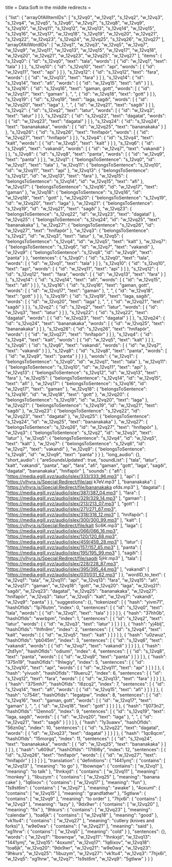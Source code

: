 title = Data:Soft in the middle
redirects =
>>>>

{
    "list": {
        "arrayOfAllItemIDs": [
            "s_12vq0",
            "w_12vq1",
            "s_12vq2",
            "w_12vq3",
            "s_12vq4",
            "w_12vq5",
            "s_12vq6",
            "w_12vq7",
            "s_12vq8",
            "w_12vq9",
            "s_12vq10",
            "w_12vq11",
            "s_12vq12",
            "w_12vq13",
            "s_12vq14",
            "w_12vq15",
            "s_12vq16",
            "w_12vq17",
            "w_12vq18",
            "s_12vq19",
            "w_12vq20",
            "w_12vq21",
            "s_12vq22",
            "w_12vq23",
            "s_12vq24",
            "w_12vq25",
            "s_12vq26",
            "w_12vq27"
        ],
        "arrayOfAllWordIDs": [
            "w_12vq1",
            "w_12vq3",
            "w_12vq5",
            "w_12vq7",
            "w_12vq9",
            "w_12vq11",
            "w_12vq13",
            "w_12vq15",
            "w_12vq17",
            "w_12vq18",
            "w_12vq20",
            "w_12vq21",
            "w_12vq23",
            "w_12vq25",
            "w_12vq27"
        ],
        "items": {
            "s_12vq0": {
                "id": "s_12vq0",
                "text": "tala",
                "words": [
                    {
                        "id": "w_12vq1",
                        "text": "tala"
                    }
                ]
            },
            "s_12vq10": {
                "id": "s_12vq10",
                "text": "api",
                "words": [
                    {
                        "id": "w_12vq11",
                        "text": "api"
                    }
                ]
            },
            "s_12vq12": {
                "id": "s_12vq12",
                "text": "fara",
                "words": [
                    {
                        "id": "w_12vq13",
                        "text": "fara"
                    }
                ]
            },
            "s_12vq14": {
                "id": "s_12vq14",
                "text": "afi",
                "words": [
                    {
                        "id": "w_12vq15",
                        "text": "afi"
                    }
                ]
            },
            "s_12vq16": {
                "id": "s_12vq16",
                "text": "gaman, gott",
                "words": [
                    {
                        "id": "w_12vq17",
                        "text": "gaman"
                    },
                    ", ",
                    {
                        "id": "w_12vq18",
                        "text": "gott"
                    }
                ]
            },
            "s_12vq19": {
                "id": "s_12vq19",
                "text": "laga, sagði",
                "words": [
                    {
                        "id": "w_12vq20",
                        "text": "laga"
                    },
                    ", ",
                    {
                        "id": "w_12vq21",
                        "text": "sagði"
                    }
                ]
            },
            "s_12vq2": {
                "id": "s_12vq2",
                "text": "latur",
                "words": [
                    {
                        "id": "w_12vq3",
                        "text": "latur"
                    }
                ]
            },
            "s_12vq22": {
                "id": "s_12vq22",
                "text": "dagatal",
                "words": [
                    {
                        "id": "w_12vq23",
                        "text": "dagatal"
                    }
                ]
            },
            "s_12vq24": {
                "id": "s_12vq24",
                "text": "bananakaka",
                "words": [
                    {
                        "id": "w_12vq25",
                        "text": "bananakaka"
                    }
                ]
            },
            "s_12vq26": {
                "id": "s_12vq26",
                "text": "hnífapör",
                "words": [
                    {
                        "id": "w_12vq27",
                        "text": "hnífapör"
                    }
                ]
            },
            "s_12vq4": {
                "id": "s_12vq4",
                "text": "kalt",
                "words": [
                    {
                        "id": "w_12vq5",
                        "text": "kalt"
                    }
                ]
            },
            "s_12vq6": {
                "id": "s_12vq6",
                "text": "vakandi",
                "words": [
                    {
                        "id": "w_12vq7",
                        "text": "vakandi"
                    }
                ]
            },
            "s_12vq8": {
                "id": "s_12vq8",
                "text": "panta",
                "words": [
                    {
                        "id": "w_12vq9",
                        "text": "panta"
                    }
                ]
            },
            "w_12vq1": {
                "belongsToSentence": "s_12vq0",
                "id": "w_12vq1",
                "text": "tala"
            },
            "w_12vq11": {
                "belongsToSentence": "s_12vq10",
                "id": "w_12vq11",
                "text": "api"
            },
            "w_12vq13": {
                "belongsToSentence": "s_12vq12",
                "id": "w_12vq13",
                "text": "fara"
            },
            "w_12vq15": {
                "belongsToSentence": "s_12vq14",
                "id": "w_12vq15",
                "text": "afi"
            },
            "w_12vq17": {
                "belongsToSentence": "s_12vq16",
                "id": "w_12vq17",
                "text": "gaman"
            },
            "w_12vq18": {
                "belongsToSentence": "s_12vq16",
                "id": "w_12vq18",
                "text": "gott"
            },
            "w_12vq20": {
                "belongsToSentence": "s_12vq19",
                "id": "w_12vq20",
                "text": "laga"
            },
            "w_12vq21": {
                "belongsToSentence": "s_12vq19",
                "id": "w_12vq21",
                "text": "sagði"
            },
            "w_12vq23": {
                "belongsToSentence": "s_12vq22",
                "id": "w_12vq23",
                "text": "dagatal"
            },
            "w_12vq25": {
                "belongsToSentence": "s_12vq24",
                "id": "w_12vq25",
                "text": "bananakaka"
            },
            "w_12vq27": {
                "belongsToSentence": "s_12vq26",
                "id": "w_12vq27",
                "text": "hnífapör"
            },
            "w_12vq3": {
                "belongsToSentence": "s_12vq2",
                "id": "w_12vq3",
                "text": "latur"
            },
            "w_12vq5": {
                "belongsToSentence": "s_12vq4",
                "id": "w_12vq5",
                "text": "kalt"
            },
            "w_12vq7": {
                "belongsToSentence": "s_12vq6",
                "id": "w_12vq7",
                "text": "vakandi"
            },
            "w_12vq9": {
                "belongsToSentence": "s_12vq8",
                "id": "w_12vq9",
                "text": "panta"
            }
        },
        "sentences": {
            "s_12vq0": {
                "id": "s_12vq0",
                "text": "tala",
                "words": [
                    {
                        "id": "w_12vq1",
                        "text": "tala"
                    }
                ]
            },
            "s_12vq10": {
                "id": "s_12vq10",
                "text": "api",
                "words": [
                    {
                        "id": "w_12vq11",
                        "text": "api"
                    }
                ]
            },
            "s_12vq12": {
                "id": "s_12vq12",
                "text": "fara",
                "words": [
                    {
                        "id": "w_12vq13",
                        "text": "fara"
                    }
                ]
            },
            "s_12vq14": {
                "id": "s_12vq14",
                "text": "afi",
                "words": [
                    {
                        "id": "w_12vq15",
                        "text": "afi"
                    }
                ]
            },
            "s_12vq16": {
                "id": "s_12vq16",
                "text": "gaman, gott",
                "words": [
                    {
                        "id": "w_12vq17",
                        "text": "gaman"
                    },
                    ", ",
                    {
                        "id": "w_12vq18",
                        "text": "gott"
                    }
                ]
            },
            "s_12vq19": {
                "id": "s_12vq19",
                "text": "laga, sagði",
                "words": [
                    {
                        "id": "w_12vq20",
                        "text": "laga"
                    },
                    ", ",
                    {
                        "id": "w_12vq21",
                        "text": "sagði"
                    }
                ]
            },
            "s_12vq2": {
                "id": "s_12vq2",
                "text": "latur",
                "words": [
                    {
                        "id": "w_12vq3",
                        "text": "latur"
                    }
                ]
            },
            "s_12vq22": {
                "id": "s_12vq22",
                "text": "dagatal",
                "words": [
                    {
                        "id": "w_12vq23",
                        "text": "dagatal"
                    }
                ]
            },
            "s_12vq24": {
                "id": "s_12vq24",
                "text": "bananakaka",
                "words": [
                    {
                        "id": "w_12vq25",
                        "text": "bananakaka"
                    }
                ]
            },
            "s_12vq26": {
                "id": "s_12vq26",
                "text": "hnífapör",
                "words": [
                    {
                        "id": "w_12vq27",
                        "text": "hnífapör"
                    }
                ]
            },
            "s_12vq4": {
                "id": "s_12vq4",
                "text": "kalt",
                "words": [
                    {
                        "id": "w_12vq5",
                        "text": "kalt"
                    }
                ]
            },
            "s_12vq6": {
                "id": "s_12vq6",
                "text": "vakandi",
                "words": [
                    {
                        "id": "w_12vq7",
                        "text": "vakandi"
                    }
                ]
            },
            "s_12vq8": {
                "id": "s_12vq8",
                "text": "panta",
                "words": [
                    {
                        "id": "w_12vq9",
                        "text": "panta"
                    }
                ]
            }
        },
        "words": {
            "w_12vq1": {
                "belongsToSentence": "s_12vq0",
                "id": "w_12vq1",
                "text": "tala"
            },
            "w_12vq11": {
                "belongsToSentence": "s_12vq10",
                "id": "w_12vq11",
                "text": "api"
            },
            "w_12vq13": {
                "belongsToSentence": "s_12vq12",
                "id": "w_12vq13",
                "text": "fara"
            },
            "w_12vq15": {
                "belongsToSentence": "s_12vq14",
                "id": "w_12vq15",
                "text": "afi"
            },
            "w_12vq17": {
                "belongsToSentence": "s_12vq16",
                "id": "w_12vq17",
                "text": "gaman"
            },
            "w_12vq18": {
                "belongsToSentence": "s_12vq16",
                "id": "w_12vq18",
                "text": "gott"
            },
            "w_12vq20": {
                "belongsToSentence": "s_12vq19",
                "id": "w_12vq20",
                "text": "laga"
            },
            "w_12vq21": {
                "belongsToSentence": "s_12vq19",
                "id": "w_12vq21",
                "text": "sagði"
            },
            "w_12vq23": {
                "belongsToSentence": "s_12vq22",
                "id": "w_12vq23",
                "text": "dagatal"
            },
            "w_12vq25": {
                "belongsToSentence": "s_12vq24",
                "id": "w_12vq25",
                "text": "bananakaka"
            },
            "w_12vq27": {
                "belongsToSentence": "s_12vq26",
                "id": "w_12vq27",
                "text": "hnífapör"
            },
            "w_12vq3": {
                "belongsToSentence": "s_12vq2",
                "id": "w_12vq3",
                "text": "latur"
            },
            "w_12vq5": {
                "belongsToSentence": "s_12vq4",
                "id": "w_12vq5",
                "text": "kalt"
            },
            "w_12vq7": {
                "belongsToSentence": "s_12vq6",
                "id": "w_12vq7",
                "text": "vakandi"
            },
            "w_12vq9": {
                "belongsToSentence": "s_12vq8",
                "id": "w_12vq9",
                "text": "panta"
            }
        }
    },
    "long_audio": {},
    "short_audio": {
        "areSoundsUpdated": true,
        "soundList": [
            "tala",
            "latur",
            "kalt",
            "vakandi",
            "panta",
            "api",
            "fara",
            "afi",
            "gaman",
            "gott",
            "laga",
            "sagði",
            "dagatal",
            "bananakaka",
            "hnífapör"
        ],
        "sounds": {
            "afi": [
                "https://media.egill.xyz/audio/islex/333/333_96.mp3"
            ],
            "api": [
                "https://ylhyra.is/Special:Redirect/file/api k7eV.mp3"
            ],
            "bananakaka": [
                "https://ylhyra.is/Special:Redirect/file/bananakaka ofds.mp3"
            ],
            "dagatal": [
                "https://media.egill.xyz/audio/islex/387/387_04.mp3"
            ],
            "fara": [
                "https://media.egill.xyz/audio/islex/329/329_14.mp3"
            ],
            "gaman": [
                "https://media.egill.xyz/audio/islex/213/213_07.mp3"
            ],
            "gott": [
                "https://media.egill.xyz/audio/islex/271/271_67.mp3",
                "https://media.egill.xyz/audio/islex/318/318_12.mp3"
            ],
            "hnífapör": [
                "https://media.egill.xyz/audio/islex/300/300_99.mp3"
            ],
            "kalt": [
                "https://ylhyra.is/Special:Redirect/file/kalt Sc6K.mp3"
            ],
            "laga": [
                "https://media.egill.xyz/audio/islex/066/066_16.mp3",
                "https://media.egill.xyz/audio/islex/120/120_68.mp3",
                "https://media.egill.xyz/audio/islex/459/459_28.mp3"
            ],
            "latur": [
                "https://media.egill.xyz/audio/islex/157/157_45.mp3"
            ],
            "panta": [
                "https://media.egill.xyz/audio/islex/195/195_99.mp3"
            ],
            "sagði": [
                "https://ylhyra.is/Special:Redirect/file/sagði 5jHr.mp3"
            ],
            "tala": [
                "https://media.egill.xyz/audio/islex/228/228_87.mp3",
                "https://media.egill.xyz/audio/islex/395/395_44.mp3"
            ],
            "vakandi": [
                "https://media.egill.xyz/audio/islex/031/031_62.mp3"
            ]
        },
        "wordID_to_text": {
            "w_12vq1": "tala",
            "w_12vq11": "api",
            "w_12vq13": "fara",
            "w_12vq15": "afi",
            "w_12vq17": "gaman",
            "w_12vq18": "gott",
            "w_12vq20": "laga",
            "w_12vq21": "sagði",
            "w_12vq23": "dagatal",
            "w_12vq25": "bananakaka",
            "w_12vq27": "hnífapör",
            "w_12vq3": "latur",
            "w_12vq5": "kalt",
            "w_12vq7": "vakandi",
            "w_12vq9": "panta"
        }
    },
    "suggestions": {},
    "tokenized": [
        {
            "hash": "yivm71",
            "hashOfIds": "1p76utm",
            "index": 0,
            "sentences": [
                {
                    "id": "s_12vq0",
                    "text": "tala",
                    "words": [
                        {
                            "id": "w_12vq1",
                            "text": "tala"
                        }
                    ]
                }
            ]
        },
        {
            "hash": "37hh0b",
            "hashOfIds": "wwrbpm",
            "index": 1,
            "sentences": [
                {
                    "id": "s_12vq2",
                    "text": "latur",
                    "words": [
                        {
                            "id": "w_12vq3",
                            "text": "latur"
                        }
                    ]
                }
            ]
        },
        {
            "hash": "yj4blj",
            "hashOfIds": "1hlfn9m",
            "index": 2,
            "sentences": [
                {
                    "id": "s_12vq4",
                    "text": "kalt",
                    "words": [
                        {
                            "id": "w_12vq5",
                            "text": "kalt"
                        }
                    ]
                }
            ]
        },
        {
            "hash": "u0zwuz",
            "hashOfIds": "pb045m",
            "index": 3,
            "sentences": [
                {
                    "id": "s_12vq6",
                    "text": "vakandi",
                    "words": [
                        {
                            "id": "w_12vq7",
                            "text": "vakandi"
                        }
                    ]
                }
            ]
        },
        {
            "hash": "2td1yn",
            "hashOfIds": "odiumi",
            "index": 4,
            "sentences": [
                {
                    "id": "s_12vq8",
                    "text": "panta",
                    "words": [
                        {
                            "id": "w_12vq9",
                            "text": "panta"
                        }
                    ]
                }
            ]
        },
        {
            "hash": "375n19",
            "hashOfIds": "1hlwgiy",
            "index": 5,
            "sentences": [
                {
                    "id": "s_12vq10",
                    "text": "api",
                    "words": [
                        {
                            "id": "w_12vq11",
                            "text": "api"
                        }
                    ]
                }
            ]
        },
        {
            "hash": "yivuoh",
            "hashOfIds": "19ueru2",
            "index": 6,
            "sentences": [
                {
                    "id": "s_12vq12",
                    "text": "fara",
                    "words": [
                        {
                            "id": "w_12vq13",
                            "text": "fara"
                        }
                    ]
                }
            ]
        },
        {
            "hash": "375mh7",
            "hashOfIds": "l6zcq2",
            "index": 7,
            "sentences": [
                {
                    "id": "s_12vq14",
                    "text": "afi",
                    "words": [
                        {
                            "id": "w_12vq15",
                            "text": "afi"
                        }
                    ]
                }
            ]
        },
        {
            "hash": "c754it",
            "hashOfIds": "1egatpw",
            "index": 8,
            "sentences": [
                {
                    "id": "s_12vq16",
                    "text": "gaman, gott",
                    "words": [
                        {
                            "id": "w_12vq17",
                            "text": "gaman"
                        },
                        ", ",
                        {
                            "id": "w_12vq18",
                            "text": "gott"
                        }
                    ]
                }
            ]
        },
        {
            "hash": "1j073n2",
            "hashOfIds": "12enno5",
            "index": 9,
            "sentences": [
                {
                    "id": "s_12vq19",
                    "text": "laga, sagði",
                    "words": [
                        {
                            "id": "w_12vq20",
                            "text": "laga"
                        },
                        ", ",
                        {
                            "id": "w_12vq21",
                            "text": "sagði"
                        }
                    ]
                }
            ]
        },
        {
            "hash": "1y3uawv",
            "hashOfIds": "56zn0q",
            "index": 10,
            "sentences": [
                {
                    "id": "s_12vq22",
                    "text": "dagatal",
                    "words": [
                        {
                            "id": "w_12vq23",
                            "text": "dagatal"
                        }
                    ]
                }
            ]
        },
        {
            "hash": "1qc8qcm",
            "hashOfIds": "15morgq",
            "index": 11,
            "sentences": [
                {
                    "id": "s_12vq24",
                    "text": "bananakaka",
                    "words": [
                        {
                            "id": "w_12vq25",
                            "text": "bananakaka"
                        }
                    ]
                }
            ]
        },
        {
            "hash": "u609ul",
            "hashOfIds": "17t6l6y",
            "index": 12,
            "sentences": [
                {
                    "id": "s_12vq26",
                    "text": "hnífapör",
                    "words": [
                        {
                            "id": "w_12vq27",
                            "text": "hnífapör"
                        }
                    ]
                }
            ]
        }
    ],
    "translation": {
        "definitions": {
            "1441ymj": {
                "contains": [
                    "w_12vq13"
                ],
                "meaning": "to go"
            },
            "1bownqw": {
                "contains": [
                    "w_12vq1"
                ],
                "meaning": "to talk"
            },
            "1hnkxjd": {
                "contains": [
                    "w_12vq11"
                ],
                "meaning": "monkey"
            },
            "1ibuzym": {
                "contains": [
                    "w_12vq25"
                ],
                "meaning": "banana cake"
            },
            "1q6ixov": {
                "contains": [
                    "w_12vq17"
                ],
                "meaning": "fun"
            },
            "1s9st6m": {
                "contains": [
                    "w_12vq7"
                ],
                "meaning": "awake"
            },
            "4oxuml": {
                "contains": [
                    "w_12vq15"
                ],
                "meaning": "grandfather"
            },
            "5gtlww": {
                "contains": [
                    "w_12vq9"
                ],
                "meaning": "to order"
            },
            "7hjx6i": {
                "contains": [
                    "w_12vq3"
                ],
                "meaning": "lazy"
            },
            "9dx9wr": {
                "contains": [
                    "w_12vq20"
                ],
                "meaning": "fix"
            },
            "9hkurs": {
                "contains": [
                    "w_12vq23"
                ],
                "meaning": "calendar"
            },
            "toa6jk": {
                "contains": [
                    "w_12vq18"
                ],
                "meaning": "good"
            },
            "vk1tu4": {
                "contains": [
                    "w_12vq27"
                ],
                "meaning": "cutlery (knives and forks)"
            },
            "w9e0wa": {
                "contains": [
                    "w_12vq21"
                ],
                "meaning": "said"
            },
            "xg1hrw": {
                "contains": [
                    "w_12vq5"
                ],
                "meaning": "cold"
            }
        },
        "sentences": {},
        "words": {
            "w_12vq1": "1bownqw",
            "w_12vq11": "1hnkxjd",
            "w_12vq13": "1441ymj",
            "w_12vq15": "4oxuml",
            "w_12vq17": "1q6ixov",
            "w_12vq18": "toa6jk",
            "w_12vq20": "9dx9wr",
            "w_12vq21": "w9e0wa",
            "w_12vq23": "9hkurs",
            "w_12vq25": "1ibuzym",
            "w_12vq27": "vk1tu4",
            "w_12vq3": "7hjx6i",
            "w_12vq5": "xg1hrw",
            "w_12vq7": "1s9st6m",
            "w_12vq9": "5gtlww"
        }
    }
}